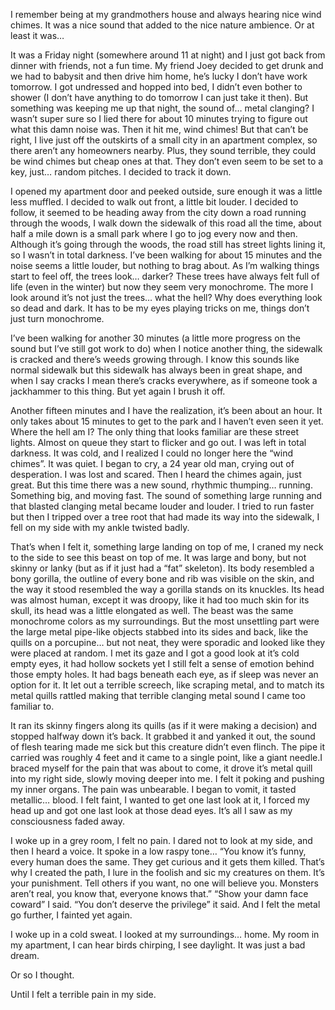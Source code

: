 I remember being at my grandmothers house and always hearing nice wind chimes. It was a nice sound that added to the nice nature ambience. Or at least it was…

It was a Friday night (somewhere around 11 at night) and I just got back from dinner with friends, not a fun time. My friend Joey decided to get drunk and we had to babysit and then drive him home, he’s lucky I don’t have work tomorrow. I got undressed and hopped into bed, I didn’t even bother to shower (I don’t have anything to do tomorrow I can just take it then). But something was keeping me up that night, the sound of… metal clanging? I wasn’t super sure so I lied there for about 10 minutes trying to figure out what this damn noise was. Then it hit me, wind chimes! But that can’t be right, I live just off the outskirts of a small city in an apartment complex, so there aren’t any homeowners nearby. Plus, they sound terrible, they could be wind chimes but cheap ones at that. They don’t even seem to be set to a key, just… random pitches. I decided to track it down.

I opened my apartment door and peeked outside, sure enough it was a little less muffled. I decided to walk out front, a little bit louder. I decided to follow, it seemed to be heading away from the city down a road running through the woods, I walk down the sidewalk of this road all the time, about half a mile down is a small park where I go to jog every now and then. Although it’s going through the woods, the road still has street lights lining it, so I wasn’t in total darkness. I’ve been walking for about 15 minutes and the noise seems a little louder, but nothing to brag about. As I’m walking things start to feel off, the trees look… darker? These trees have always felt full of life (even in the winter) but now they seem very monochrome. The more I look around it’s not just the trees… what the hell? Why does everything look so dead and dark. It has to be my eyes playing tricks on me, things don’t just turn monochrome. 

I’ve been walking for another 30 minutes (a little more progress on the sound but I’ve still got work to do) when I notice another thing, the sidewalk is cracked and there’s weeds growing through. I know this sounds like normal sidewalk but this sidewalk has always been in great shape, and when I say cracks I mean there’s cracks everywhere, as if someone took a jackhammer to this thing. But yet again I brush it off. 

Another fifteen minutes and I have the realization, it’s been about an hour. It only takes about 15 minutes to get to the park and I haven’t even seen it yet. Where the hell am I? The only thing that looks familiar are these street lights. Almost on queue they start to flicker and go out. I was left in total darkness. It was cold, and I realized I could no longer here the “wind chimes”. It was quiet. I began to cry, a 24 year old man, crying out of desperation. I was lost and scared. Then I heard the chimes again, just great. But this time there was a new sound, rhythmic thumping… running. Something big, and moving fast. The sound of something large running and that blasted clanging metal became louder and louder. I tried to run faster but then I tripped over a tree root that had made its way into the sidewalk, I fell on my side with my ankle twisted badly. 

That’s when I felt it, something large landing on top of me, I craned my neck to the side to see this beast on top of me. It was large and bony, but not skinny or lanky (but as if it just had a “fat” skeleton). Its body resembled a bony gorilla, the outline of every bone and rib was visible on the skin, and the way it stood resembled the way a gorilla stands on its knuckles.  Its head was almost human, except it was droopy, like it had too much skin for its skull, its head was a little elongated as well. The beast was the same monochrome colors as my surroundings. But the most unsettling part were the large metal pipe-like objects stabbed into its sides and back, like the quills on a porcupine… but not neat, they were sporadic and looked like they were placed at random. I met its gaze and I got a good look at it’s cold empty eyes, it had hollow sockets yet I still felt a sense of emotion behind those empty holes. It had bags beneath each eye, as if sleep was never an option for it. It let out a terrible screech, like scraping metal, and to match its metal quills rattled making that terrible clanging metal sound I came too familiar to. 

It ran its skinny fingers along its quills (as if it were making a decision) and stopped halfway down it’s back. It grabbed it and yanked it out, the sound of flesh tearing made me sick but this creature didn’t even flinch. The pipe it carried was roughly 4 feet and it came to a single point, like a giant needle.I braced myself for the pain that was about to come, it drove it’s metal quill into my right side, slowly moving deeper into me. I felt it poking and pushing my inner organs. The pain was unbearable. I began to vomit, it tasted metallic… blood. I felt faint, I wanted to get one last look at it, I forced my head up and got one last look at those dead eyes. It’s all I saw as my consciousness faded away.

I woke up in a grey room, I felt no pain. I dared not to look at my side, and then I heard a voice. It spoke in a low raspy tone… 
“You know it’s funny, every human does the same. They get curious and it gets them killed. That’s why I created the path, I lure in the foolish and sic my creatures on them. It’s your punishment. Tell others if you want, no one will believe you. Monsters aren’t real, you know that, everyone knows that.” “Show your damn face coward” I said. “You don’t deserve the privilege” it said. And I felt the metal go further, I fainted yet again.

I woke up in a cold sweat. I looked at my surroundings… home. My room in my apartment, I can hear birds chirping, I see daylight. It was just a bad dream.

Or so I thought.

Until I felt a terrible pain in my side.